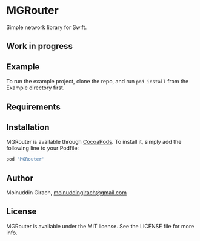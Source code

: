 # MGRouter

Simple network library for Swift.
## Work in progress

## Example

To run the example project, clone the repo, and run `pod install` from the Example directory first.

## Requirements

## Installation

MGRouter is available through [CocoaPods](https://cocoapods.org). To install
it, simply add the following line to your Podfile:

```ruby
pod 'MGRouter'
```

## Author

Moinuddin Girach, moinuddingirach@gmail.com

## License

MGRouter is available under the MIT license. See the LICENSE file for more info.
